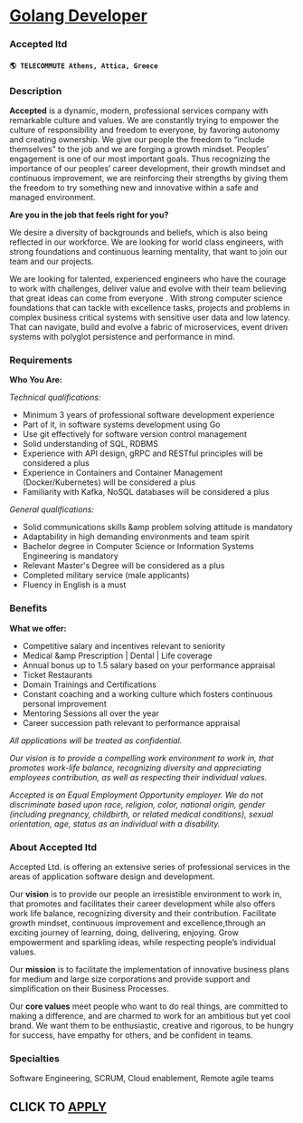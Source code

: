 # [Golang Developer](https://www.remotewlb.com/apply/golang-developer-72708)  
### Accepted ltd  
#### `🌎 TELECOMMUTE Athens, Attica, Greece`  

### **Description**

 **Accepted** is a dynamic, modern, professional services company with remarkable culture and values. We are constantly trying to empower the culture of responsibility and freedom to everyone, by favoring autonomy and creating ownership. We give our people the freedom to “include themselves” to the job and we are forging a growth mindset. Peoples’ engagement is one of our most important goals. Thus recognizing the importance of our peoples’ career development, their growth mindset and continuous improvement, we are reinforcing their strengths by giving them the freedom to try something new and innovative within a safe and managed environment.

 **Are you in the job that feels right for you?**

We desire a diversity of backgrounds and beliefs, which is also being reflected in our workforce. We are looking for world class engineers, with strong foundations and continuous learning mentality, that want to join our team and our projects.

We are looking for talented, experienced engineers who have the courage to work with challenges, deliver value and evolve with their team believing that great ideas can come from everyone . With strong computer science foundations that can tackle with excellence tasks, projects and problems in complex business critical systems with sensitive user data and low latency. That can navigate, build and evolve a fabric of microservices, event driven systems with polyglot persistence and performance in mind.

###  **Requirements**

 **Who You Are:**

 _Technical qualifications:_

  * Minimum 3 years of professional software development experience
  * Part of it, in software systems development using Go
  * Use git effectively for software version control management
  * Solid understanding of SQL, RDBMS
  * Experience with API design, gRPC and RESTful principles will be considered a plus
  * Experience in Containers and Container Management (Docker/Kubernetes) will be considered a plus
  * Familiarity with Kafka, NoSQL databases will be considered a plus

_General qualifications:_

  * Solid communications skills &amp problem solving attitude is mandatory
  * Adaptability in high demanding environments and team spirit
  * Bachelor degree in Computer Science or Information Systems Engineering is mandatory
  * Relevant Master's Degree will be considered as a plus
  * Completed military service (male applicants)
  * Fluency in English is a must

### **Benefits**

 **What we offer:**

  * Competitive salary and incentives relevant to seniority
  * Medical &amp Prescription | Dental | Life coverage
  * Annual bonus up to 1.5 salary based on your performance appraisal 
  * Ticket Restaurants
  * Domain Trainings and Certifications
  * Constant coaching and a working culture which fosters continuous personal improvement
  * Mentoring Sessions all over the year
  * Career succession path relevant to performance appraisal

_All applications will be treated as confidential._

 _Our vision is to provide a compelling work environment to work in, that promotes work-life balance, recognizing diversity and appreciating employees contribution, as well as respecting their individual values._

 _Accepted is an Equal Employment Opportunity employer. We do not discriminate based upon race, religion, color, national origin, gender (including pregnancy, childbirth, or related medical conditions), sexual orientation, age, status as an individual with a disability._

###  **About Accepted ltd**

Accepted Ltd. is offering an extensive series of professional services in the areas of application software design and development.

Our **vision** is to provide our people an irresistible environment to work in, that promotes and facilitates their career development while also offers work life balance, recognizing diversity and their contribution. Facilitate growth mindset, continuous improvement and excellence,through an exciting journey of learning, doing, delivering, enjoying. Grow empowerment and sparkling ideas, while respecting people’s individual values.  

Our **mission** is to facilitate the implementation of innovative business plans for medium and large size corporations and provide support and simplification on their Business Processes.

  

Our **core values** meet people who want to do real things, are committed to making a difference, and are charmed to work for an ambitious but yet cool brand. We want them to be enthusiastic, creative and rigorous, to be hungry for success, have empathy for others, and be confident in teams.  

  

### Specialties

Software Engineering, SCRUM, Cloud enablement, Remote agile teams

  
## CLICK TO [APPLY](https://www.remotewlb.com/apply/golang-developer-72708)

